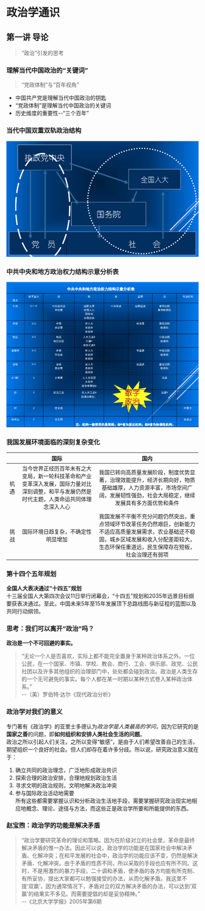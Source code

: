 # 政治学通识  
## 第一讲 导论  
>“政治”引发的思考  
### 理解当代中国政治的“关键词”  
>“党政体制”与“百年视角”  
+ 中国共产党是理解当代中国政治的钥匙  
+ “党政体制”是理解当代中国政治的关键词  
+ 历史维度的重要性--“三个百年”  
### 当代中国双重双轨政治结构  
![pic1](./img/1.png)  
### 中共中央和地方政治权力结构示意分析表  
![pic2](./img/2.png)  
### 我国发展环境面临的深刻复杂变化  
| |国际|国内|  
| :----: | :----: | :----: |  
|机遇|当今世界正经历百年未有之大变局，新一轮科技革命和产业变革深入发展，国际力量对比深刻调整，和平与发展仍然是时代主题，人类命运共同体理念深入人心|我国已转向高质量发展阶段，制度优势显著，治理效能提升，经济长期向好，物质基础雄厚，人力资源丰富，市场空间广阔，发展韧性强劲，社会大局稳定，继续发展具有多方面优势和条件|  
|挑战|国际环境日趋复杂，不确定性明显增加|我国发展不平衡不充分问题仍然突出，重点领域环节改革任务仍然艰巨，创新能力不适应高质量发展需求，农业基础还不稳固，城乡区域发展和收入分配差距较大，生态环保任重道远，民生保障存在短板，社会治理还有弱项|  
### 第十四个五年规划  
**全国人大表决通过“十四五”规划**  
十三届全国人大第四次会议11日举行闭幕会，“十四五”规划和2035年远景目标纲要获表决通过。至此，中国未来5年至15年发展顶下总路线图与新征程的蓝图以及共同行动纲领。  
### 思考：我们可以离开“政治”吗？  
**政治是一个不可回避的事实。**  
>   “无论一个人是否喜欢，实际上都不能完全置身于某种政治体系之外。一位公民，在一个国家、市镇、学校、教会、商行、工会、俱乐部、政党、公民社团以及许多其他组织的治理部门中，处处都会碰到政治。政治是人类生存的一个无可避免的事实。每个人都在某一时期以某种方式卷入某种政治体系。”  
>--（美）罗伯特·达尔《现代政治分析》  
### 政治学对我们的意义  
专门著有《政治学》的亚里士多德认为*政治学是人类最高的学问*，因为它研究的是**国家之善**的问题，即**如何组织和安排人类社会生活的问题**。  
政治之所以引起人们关注，之所以变得“敏感”，是由于人们希望改善自己的生活，期望组织一个良好的社会。但人们却存在着许多分歧。所以说，研究政治意义就在于：  
1. 确立共同的政治理念，广泛地形成政治共识  
2. 探索合理的政治安排，合理地规划政治生活  
3. 寻求文明的政治规则，文明地解决政治冲突  
4. 参与国际政治活动地需要  
所有这些都需要掌握认识和分析政治生活地手段，需要掌握研究政治现实地相应地概念、理论、途径与方法，而这些正是政治学所要和所能提供的东西。  
### 赵宝煦：政治学的功能是解决矛盾  
>   “政治学要研究革命的理论和策略。因为在阶级对立的社会里，革命是最终解决矛盾的惟一办法。因此可以说，政治学的功能是在国家社会中解决矛盾、化解冲突；在和平发展的社会中，政治学的功能应该不变，仍然是解决矛盾、化解冲突。由于矛盾的性质不同，所以采取的手段也应有所不同。这时，不是用激烈的暴力手段，二十调和矛盾，使矛盾的各方均能有所克制、有所妥协，提出大家都可以勉强接受的办法，从而化解矛盾。我这里不提‘双赢’，因为通常情况下，矛盾对立的双方解决矛盾的办法，可以达到‘双赢’的结果实不多见。而需要提倡的却是妥协精神。”  
>--《北京大学学报》2005年第6期  
